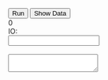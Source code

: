 <html>
    <head>
        <link rel="stylesheet" type="text/css" href="style.css"/>
    </head>
    <body>
        <button id="run">Run</button>
        <button id="showData">Show Data</button>
        <br/>
        <div id="data">0</div>
        <div id="iobox">
            <div id="iolabel">IO:</div>
            <input id="io"/>
        </div>
        <br/>
        <textarea id="text"></textarea>
        <br/><br/>
        <script src="https://cdn.staticfile.org/jquery/1.10.2/jquery.min.js"></script>
        <script src="main.js"></script>
    </body>
</html>